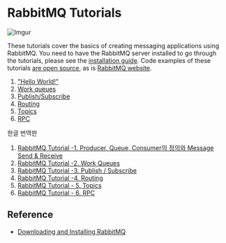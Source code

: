 # RabbitMQ Tutorials

![Imgur](https://i.imgur.com/xO8SOWR.png)

These tutorials cover the basics of creating messaging applications using RabbitMQ. You need to have the RabbitMQ server installed to go through the tutorials, please see the [installation guide](https://www.rabbitmq.com/download.html). Code examples of these tutorials [are open source](https://github.com/rabbitmq/rabbitmq-tutorials), as is [RabbitMQ website](https://github.com/rabbitmq/rabbitmq-website).

1. ["Hello World!"](https://www.rabbitmq.com/tutorials/tutorial-one-spring-amqp.html)
2. [Work queues](https://www.rabbitmq.com/tutorials/tutorial-two-spring-amqp.html)
3. [Publish/Subscribe](https://www.rabbitmq.com/tutorials/tutorial-three-spring-amqp.html)
4. [Routing](https://www.rabbitmq.com/tutorials/tutorial-four-spring-amqp.html)
5. [Topics](https://www.rabbitmq.com/tutorials/tutorial-five-spring-amqp.html)
6. [RPC](https://www.rabbitmq.com/tutorials/tutorial-six-spring-amqp.html)

한글 번역판

1. [RabbitMQ Tutorial -1. Producer, Queue, Consumer의 정의와 Message Send & Receive](https://kimseunghyun76.tistory.com/423)
2. [RabbitMQ Tutorial -2. Work Queues](https://kimseunghyun76.tistory.com/424)
3. [RabbitMQ Tutorial -3. Publish / Subscribe](https://kimseunghyun76.tistory.com/425)
4. [RabbitMQ Tutorial -4. Routing](https://kimseunghyun76.tistory.com/426)
5. [RabbitMQ Tutorial - 5. Topics](https://kimseunghyun76.tistory.com/427)
6. [RabbitMQ Tutorial - 6. RPC](https://kimseunghyun76.tistory.com/428)

## Reference

* [Downloading and Installing RabbitMQ](https://www.rabbitmq.com/download.html)